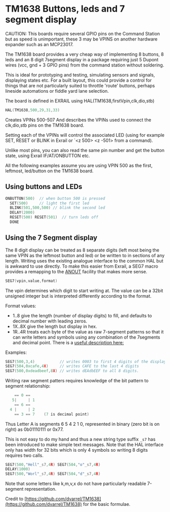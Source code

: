# TM1638 Buttons, leds and 7 segment display

CAUTION: This boards require several GPIO pins on the Command Station but as speed is unimportant, these 3 may be VPINS on another hardware expander such as an MCP23017.

The TM1638 board provides a very cheap way of implementing 8 buttons, 8 leds and an 8 digit 7segment display in a package requiring just 5 Dupont wires (vcc, gnd + 3 GPIO pins) from the command station without soldering.

This is ideal for prototyping and testing, simulating sensors and signals, displaying states etc. For a built layout, this could provide a control for things that are not particularly suited to throttle 'route' buttons, perhaps lineside automations or fiddle yard lane selection.  

The board is defined in EXRAIL using HAL(TM1638,firstVpin,clk,dio,stb)

```cpp
HAL(TM1638,500,29,31,33)
```

Creates VPINs 500-507 And describes the VPINs used to connect the clk,dio,stb pins on the TM1638 board.

Setting each of the VPINs will control the associated LED (using for example SET, RESET or BLINK in Exrail or `<z 500> <z -501>  from a command).

Unlike most pins, you can also read the same pin number and get the button state, using Exrail IF/AT/ONBUTTON etc.

All the following examples assume you are using VPIN 500 as the first, leftmost,  led/button on the TM1638 board.

## Using buttons and LEDs

```cpp
ONBUTTON(500)  // when button 500 is pressed 
  SET(500)     // light the first led
  BLINK(501,500,500) // blink the second led
  DELAY(2000)
  RESET(500) RESET(501)  // turn leds off
  DONE
```

## Using the 7 Segment display

The 8 digit display can be treated as 8 separate digits (left most being the same VPIN as the leftmost button and led) or be written to in sections of any length. Writing uses the existing analogue interface to the common HAL but is awkward to use directly.  To make this easier from Exrail, a SEG7 macro provides a remapping to the [ANOUT](?ANOUT) facility that makes more sense.

```cpp
SEG7(vpin,value,format)
```

The vpin determines which digit to start writing at.
The value can be a 32bit unsigned integer but is interpreted differently according to the format.

Format values:

* 1..8  give the length (number of display digits) to fill, and defaults to decimal number with leading zeros.
* 1X..8X give the length but display in hex.
* 1R..4R treats each byte of the value as raw 7-segment patterns so that it can write letters and symbols using any combination of the 7segments and decimal point.
There is a [useful description here:](https://jetpackacademy.com/wp-content/uploads/2018/06/TM1638_cheat_sheet_download.pdf)

Examples:

```cpp
SEG7(500,3,4)           // writes 0003 to first 4 digits of the display
SEG7(504,0xcafe,4X)     // writes CAFE to the last 4 digits
SEG7(500,0xdeadbeef,8X) // writes dEAdbEEF to all 8 digits. 
```

Writing raw segment patters requires knowledge of the bit pattern to segment relationship:

```cpp
    == 0 ==
   5|     | 1
    == 6 ==
  4 |     | 2
    == 3 == 7    (7 is decimal point)  
```

Thus Letter A is segments  6 5 4 2 1 0, represented in binary (zero bit is on right) as 0b01110111 or 0x77.

This is not easy to do my hand and thus a new string type suffix `_s7` has been introduced to make simple text messages. Note that the HAL interface only has width for 32 bits which is only 4 symbols so writing 8 digits requires two calls.

```cpp
SEG7(500,"Hell"_s7,4R) SEG7(504,"o"_s7,4R)
DELAY(1000)
SEG7(500,"Worl"_s7,4R) SEG7(504,"d"_s7,4R)
```

Note that some letters like k,m,v,x do not have particularly readable 7-segment representation.

Credit to [https://github.com/dvarrel/TM1638](https://github.com/dvarrel/TM1638) for the basic formulae.
